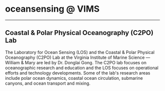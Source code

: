 # oceansensing @ VIMS
<hr>

## Coastal & Polar Physical Oceanography (C2PO) Lab

The Laboratory for Ocean Sensing (LOS) and the Coastal & Polar Physical Oceanography (C2PO) Lab at the Virginia Institute of Marine Science — William & Mary are led by Dr. Donglai Gong. The C2PO lab focuses on oceanographic research and education and the LOS focuses on operational efforts and technology developments. Some of the lab's research areas include polar ocean dynamics, coastal ocean circulation, submarine canyons, and ocean transport and mixing.
